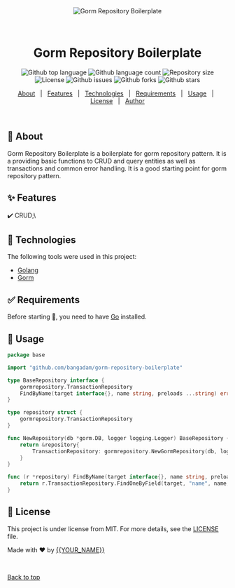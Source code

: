 <div align="center" id="top"> 
  <img src="./.github/app.gif" alt="Gorm Repository Boilerplate" />

&#xa0;

  <!-- <a href="https://gormrepositoryboilerplate.netlify.app">Demo</a> -->
</div>

<h1 align="center">Gorm Repository Boilerplate</h1>

<p align="center">
  <img alt="Github top language" src="https://img.shields.io/github/languages/top/bangadam/gorm-repository-boilerplate?color=56BEB8">

  <img alt="Github language count" src="https://img.shields.io/github/languages/count/bangadam/gorm-repository-boilerplate?color=56BEB8">

  <img alt="Repository size" src="https://img.shields.io/github/repo-size/bangadam/gorm-repository-boilerplate?color=56BEB8">

  <img alt="License" src="https://img.shields.io/github/license/bangadam/gorm-repository-boilerplate?color=56BEB8">

  <img alt="Github issues" src="https://img.shields.io/github/issues/bangadam/gorm-repository-boilerplate?color=56BEB8" />

  <img alt="Github forks" src="https://img.shields.io/github/forks/bangadam/gorm-repository-boilerplate?color=56BEB8" />

  <img alt="Github stars" src="https://img.shields.io/github/stars/bangadam/gorm-repository-boilerplate?color=56BEB8" />
</p>

<!-- Status -->

<!-- <h4 align="center">
	🚧  Gorm Repository Boilerplate 🚀 Under construction...  🚧
</h4>

<hr> -->

<p align="center">
  <a href="#dart-about">About</a> &#xa0; | &#xa0; 
  <a href="#sparkles-features">Features</a> &#xa0; | &#xa0;
  <a href="#rocket-technologies">Technologies</a> &#xa0; | &#xa0;
  <a href="#white_check_mark-requirements">Requirements</a> &#xa0; | &#xa0;
  <a href="#checkered_flag-starting">Usage</a> &#xa0; | &#xa0;
  <a href="#memo-license">License</a> &#xa0; | &#xa0;
  <a href="https://github.com/bangadam" target="_blank">Author</a>
</p>

<br>

## :dart: About

Gorm Repository Boilerplate is a boilerplate for gorm repository pattern. It is a providing basic functions to CRUD and query entities as well as transactions and common error handling. It is a good starting point for gorm repository pattern.

## :sparkles: Features

:heavy_check_mark: CRUD;\

## :rocket: Technologies

The following tools were used in this project:

- [Golang](https://golang.org/)
- [Gorm](https://gorm.io/)

## :white_check_mark: Requirements

Before starting :checkered_flag:, you need to have [Go](https://golang.org/) installed.

## :checkered_flag: Usage

```go
package base

import "github.com/bangadam/gorm-repository-boilerplate"

type BaseRepository interface {
	gormrepository.TransactionRepository
	FindByName(target interface{}, name string, preloads ...string) error
}

type repository struct {
	gormrepository.TransactionRepository
}

func NewRepository(db *gorm.DB, logger logging.Logger) BaseRepository {
	return &repository{
		TransactionRepository: gormrepository.NewGormRepository(db, logger, "Creator"),
	}
}

func (r *repository) FindByName(target interface{}, name string, preloads ...string) error {
	return r.TransactionRepository.FindOneByField(target, "name", name, preloads...)
}
```

## :memo: License

This project is under license from MIT. For more details, see the [LICENSE](LICENSE.md) file.

Made with :heart: by <a href="https://github.com/bangadam" target="_blank">{{YOUR_NAME}}</a>

&#xa0;

<a href="#top">Back to top</a>
